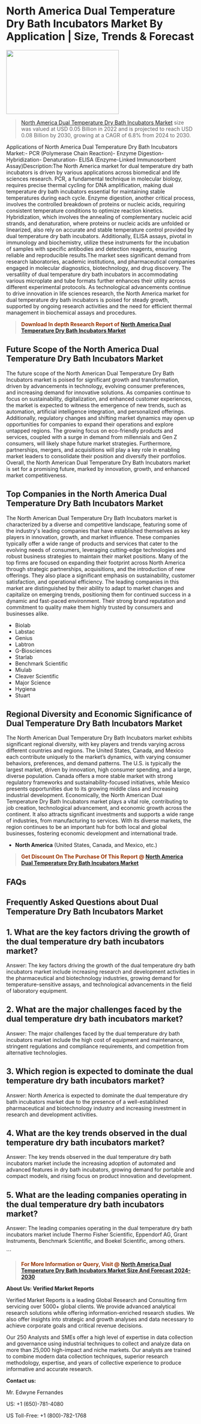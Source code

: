 <p><h1>North America Dual Temperature Dry Bath Incubators Market By Application | Size, Trends & Forecast</h1><p><img class="aligncenter size-medium wp-image-105565" src="https://ffe5etoiles.com/wp-content/uploads/2025/01/MST7-300x171.png" alt="" width="300" height="171" /></p><blockquote><p><a href="https://www.verifiedmarketreports.com/download-sample/?rid=630418&utm_source=Github-NA&utm_medium=362" target="_blank">North America Dual Temperature Dry Bath Incubators Market</a> size was valued at USD 0.05 Billion in 2022 and is projected to reach USD 0.08 Billion by 2030, growing at a CAGR of 6.8% from 2024 to 2030.</p></blockquote>Applications of North America Dual Temperature Dry Bath Incubators Market:- PCR (Polymerase Chain Reaction)- Enzyme Digestion- Hybridization- Denaturation- ELISA (Enzyme-Linked Immunosorbent Assay)Description:The North America market for dual temperature dry bath incubators is driven by various applications across biomedical and life sciences research. PCR, a fundamental technique in molecular biology, requires precise thermal cycling for DNA amplification, making dual temperature dry bath incubators essential for maintaining stable temperatures during each cycle. Enzyme digestion, another critical process, involves the controlled breakdown of proteins or nucleic acids, requiring consistent temperature conditions to optimize reaction kinetics. Hybridization, which involves the annealing of complementary nucleic acid strands, and denaturation, where proteins or nucleic acids are unfolded or linearized, also rely on accurate and stable temperature control provided by dual temperature dry bath incubators. Additionally, ELISA assays, pivotal in immunology and biochemistry, utilize these instruments for the incubation of samples with specific antibodies and detection reagents, ensuring reliable and reproducible results.The market sees significant demand from research laboratories, academic institutions, and pharmaceutical companies engaged in molecular diagnostics, biotechnology, and drug discovery. The versatility of dual temperature dry bath incubators in accommodating various microplate and tube formats further enhances their utility across different experimental protocols. As technological advancements continue to drive innovation in life sciences research, the North America market for dual temperature dry bath incubators is poised for steady growth, supported by ongoing research activities and the need for efficient thermal management in biochemical assays and procedures.</p><blockquote><p><span style="color: #993300;"><strong>Download In depth Research Report of <a href="https://www.verifiedmarketreports.com/download-sample/?rid=630418&utm_source=Github-NA&utm_medium=362">North America Dual Temperature Dry Bath Incubators Market</a></strong></span></p></blockquote><h2>Future Scope of the North America Dual Temperature Dry Bath Incubators Market</h2><p>The future scope of the North American Dual Temperature Dry Bath Incubators market is poised for significant growth and transformation, driven by advancements in technology, evolving consumer preferences, and increasing demand for innovative solutions. As companies continue to focus on sustainability, digitalization, and enhanced customer experiences, the market is expected to witness the emergence of new trends, such as automation, artificial intelligence integration, and personalized offerings. Additionally, regulatory changes and shifting market dynamics may open up opportunities for companies to expand their operations and explore untapped regions. The growing focus on eco-friendly products and services, coupled with a surge in demand from millennials and Gen Z consumers, will likely shape future market strategies. Furthermore, partnerships, mergers, and acquisitions will play a key role in enabling market leaders to consolidate their position and diversify their portfolios. Overall, the North American Dual Temperature Dry Bath Incubators market is set for a promising future, marked by innovation, growth, and enhanced market competitiveness.</p><h2>Top Companies in the North America Dual Temperature Dry Bath Incubators Market</h2><p>The North American Dual Temperature Dry Bath Incubators market is characterized by a diverse and competitive landscape, featuring some of the industry's leading companies that have established themselves as key players in innovation, growth, and market influence. These companies typically offer a wide range of products and services that cater to the evolving needs of consumers, leveraging cutting-edge technologies and robust business strategies to maintain their market positions. Many of the top firms are focused on expanding their footprint across North America through strategic partnerships, acquisitions, and the introduction of new offerings. They also place a significant emphasis on sustainability, customer satisfaction, and operational efficiency. The leading companies in this market are distinguished by their ability to adapt to market changes and capitalize on emerging trends, positioning them for continued success in a dynamic and fast-paced environment. Their strong brand reputation and commitment to quality make them highly trusted by consumers and businesses alike.</p><p><ul><li>Biolab </li><li> Labstac </li><li> Genius </li><li> Labtron </li><li> G-Biosciences </li><li> Starlab </li><li> Benchmark Scientific </li><li> Miulab </li><li> Cleaver Scientific </li><li> Major Science </li><li> Hygiena </li><li> Stuart</li></ul></p><h2>Regional Diversity and Economic Significance of Dual Temperature Dry Bath Incubators Market</h2><p>The North American Dual Temperature Dry Bath Incubators market exhibits significant regional diversity, with key players and trends varying across different countries and regions. The United States, Canada, and Mexico each contribute uniquely to the market’s dynamics, with varying consumer behaviors, preferences, and demand patterns. The U.S. is typically the largest market, driven by innovation, high consumer spending, and a large, diverse population. Canada offers a more stable market with strong regulatory frameworks and sustainability-focused initiatives, while Mexico presents opportunities due to its growing middle class and increasing industrial development. Economically, the North American Dual Temperature Dry Bath Incubators market plays a vital role, contributing to job creation, technological advancement, and economic growth across the continent. It also attracts significant investments and supports a wide range of industries, from manufacturing to services. With its diverse markets, the region continues to be an important hub for both local and global businesses, fostering economic development and international trade.</p><ul> <li><strong>North America</strong> (United States, Canada, and Mexico, etc.)</li></ul><blockquote><p><span style="color: #993300;"><strong>Get Discount On The Purchase Of This Report @ <a href="https://www.verifiedmarketreports.com/ask-for-discount/?rid=630418&utm_source=Github-NA&utm_medium=362">North America Dual Temperature Dry Bath Incubators Market</a></strong></span></p></blockquote><h2>FAQs</h2><p><h2>Frequently Asked Questions about Dual Temperature Dry Bath Incubators Market</h1><h2>1. What are the key factors driving the growth of the dual temperature dry bath incubators market?</div><div></h2><p>Answer: The key factors driving the growth of the dual temperature dry bath incubators market include increasing research and development activities in the pharmaceutical and biotechnology industries, growing demand for temperature-sensitive assays, and technological advancements in the field of laboratory equipment.</p><h2>2. What are the major challenges faced by the dual temperature dry bath incubators market?</div><div></h2><p>Answer: The major challenges faced by the dual temperature dry bath incubators market include the high cost of equipment and maintenance, stringent regulations and compliance requirements, and competition from alternative technologies.</p><h2>3. Which region is expected to dominate the dual temperature dry bath incubators market?</div><div></h2><p>Answer: North America is expected to dominate the dual temperature dry bath incubators market due to the presence of a well-established pharmaceutical and biotechnology industry and increasing investment in research and development activities.</p><h2>4. What are the key trends observed in the dual temperature dry bath incubators market?</div><div></h3><p>Answer: The key trends observed in the dual temperature dry bath incubators market include the increasing adoption of automated and advanced features in dry bath incubators, growing demand for portable and compact models, and rising focus on product innovation and development.</p><h2>5. What are the leading companies operating in the dual temperature dry bath incubators market?</div><div></h2><p>Answer: The leading companies operating in the dual temperature dry bath incubators market include Thermo Fisher Scientific, Eppendorf AG, Grant Instruments, Benchmark Scientific, and Boekel Scientific, among others.</p><!--- Add more FAQs and their answers as needed ---></body></html>```</p><blockquote><p><span style="color: #993300;"><strong>For More Information or Query, Visit @ <a href="https://www.verifiedmarketreports.com/product/dual-temperature-dry-bath-incubators-market/">North America Dual Temperature Dry Bath Incubators Market Size And Forecast 2024-2030</a></strong></span></p></blockquote><p><strong>About Us: Verified Market Reports</strong></p><p>Verified Market Reports is a leading Global Research and Consulting firm servicing over 5000+ global clients. We provide advanced analytical research solutions while offering information-enriched research studies. We also offer insights into strategic and growth analyses and data necessary to achieve corporate goals and critical revenue decisions.</p><p>Our 250 Analysts and SMEs offer a high level of expertise in data collection and governance using industrial techniques to collect and analyze data on more than 25,000 high-impact and niche markets. Our analysts are trained to combine modern data collection techniques, superior research methodology, expertise, and years of collective experience to produce informative and accurate research.</p><p><strong>Contact us:</strong></p><p>Mr. Edwyne Fernandes</p><p>US: +1 (650)-781-4080</p><p>US Toll-Free: +1 (800)-782-1768</p>
